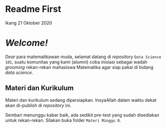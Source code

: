 Readme First
================
Ikang
21 Oktober 2020

# *Welcome\!*

*Dear* para matematikawan muda, selamat datang di *repository* `Data
Science 101`, suatu komunitas yang kami (alumni) coba inisiasi sebagai
wadah *grooming* rekan-rekan mahasiswa Matematika agar siap pakai di
bidang *data science*.

## Materi dan Kurikulum

Materi dan kurikulum sedang dipersiapkan. InsyaAllah dalam waktu dekat
akan di-*publish* di *repository* ini.

Sembari menunggu kabar baik, ada sedikit pre-test yang sudah disediakan
untuk rekan-rekan. Silakan buka folder `Materi Minggu 0`.
